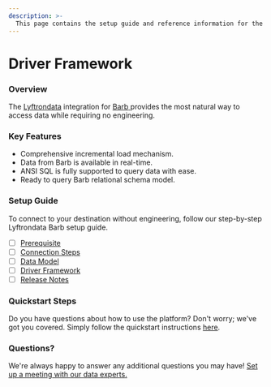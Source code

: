 ```yaml
---
description: >-
  This page contains the setup guide and reference information for the Barb source connector.
---
```


# Driver Framework

### Overview

The [Lyftrondata](https://www.lyftrondata.com/) integration for [Barb](https://www.lyftrondata.com/integration/barb/)[ ](https://www.lyftrondata.com/integration/barb/)provides the most natural way to access data while requiring no engineering.

### Key Features

* Comprehensive incremental load mechanism.
* Data from Barb is available in real-time.&#x20;
* ANSI SQL is fully supported to query data with ease.
* Ready to query Barb relational schema model.

### Setup Guide

To connect to your destination without engineering, follow our step-by-step Lyftrondata Barb setup guide.

* [ ] [Prerequisite](../../marketing-analytics/barb/prerequisite.md)
* [ ] [Connection Steps](../../marketing-analytics/barb/connection-steps.md)
* [ ] [Data Model](../../marketing-analytics/barb/data-model/)
* [ ] [Driver Framework](../../marketing-analytics/barb/driver-framework/)
* [ ] [Release Notes](../../marketing-analytics/barb/release-notes.md)

### Quickstart Steps

Do you have questions about how to use the platform? Don't worry; we've got you covered. Simply follow the quickstart instructions [here](../../../quickstart-steps.md).

### Questions? <a href="#questions" id="questions"></a>

We're always happy to answer any additional questions you may have! [Set up a meeting with our data experts.](https://www.lyftrondata.com/book-a-meeting/)


